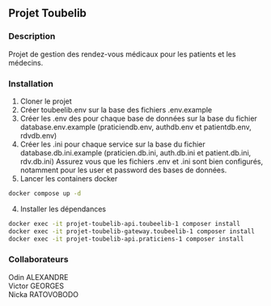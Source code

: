 ## Projet Toubelib

### Description

Projet de gestion des rendez-vous médicaux pour les patients et les médecins.

### Installation

1. Cloner le projet
2. Créer toubeelib.env sur la base des fichiers .env.example
3. Créer les .env des pour chaque base de données sur la base du fichier database.env.example (praticiendb.env, authdb.env et patientdb.env, rdvdb.env)
4. Créer les .ini pour chaque service sur la base du fichier database.db.ini.example (praticien.db.ini, auth.db.ini et patient.db.ini, rdv.db.ini)
   Assurez vous que les fichiers .env et .ini sont bien configurés, notamment pour les user et password des bases de données.
5. Lancer les containers docker

```bash
docker compose up -d
```

4. Installer les dépendances

```bash
docker exec -it projet-toubelib-api.toubeelib-1 composer install
docker exec -it projet-toubelib-gateway.toubeelib-1 composer install
docker exec -it projet-toubelib-api.praticiens-1 composer install
```

### Collaborateurs

Odin ALEXANDRE  
Victor GEORGES  
Nicka RATOVOBODO
